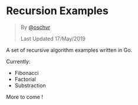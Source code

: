 # Recursion Examples
> By [@oschvr](https://twitter.com/oschvr)
>
> Last Updated 17/May/2019

A set of recursive algorithm examples written in Go.

Currently:

- Fibonacci
- Factorial
- Substraction

More to come !